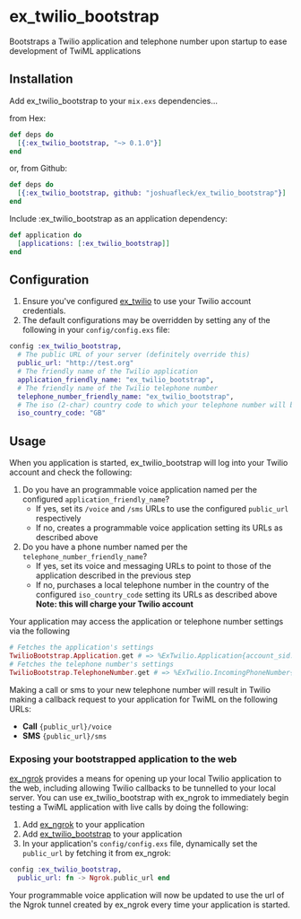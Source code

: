 # ex_twilio_bootstrap

Bootstraps a Twilio application and telephone number upon startup to ease development of TwiML applications

## Installation

Add ex_twilio_bootstrap to your `mix.exs` dependencies...

from Hex:

```elixir
def deps do
  [{:ex_twilio_bootstrap, "~> 0.1.0"}]
end
```

or, from Github:


```elixir
def deps do
  [{:ex_twilio_bootstrap, github: "joshuafleck/ex_twilio_bootstrap"}]
end
```

Include :ex_twilio_bootstrap as an application dependency:

```elixir
def application do
  [applications: [:ex_twilio_bootstrap]]
end
```

## Configuration

1. Ensure you've configured [ex_twilio](https://github.com/danielberkompas/ex_twilio#configuration) to use your Twilio account credentials.
1. The default configurations may be overridden by setting any of the following in your `config/config.exs` file:

```elixir
config :ex_twilio_bootstrap,
  # The public URL of your server (definitely override this)
  public_url: "http://test.org"
  # The friendly name of the Twilio application
  application_friendly_name: "ex_twilio_bootstrap",
  # The friendly name of the Twilio telephone number
  telephone_number_friendly_name: "ex_twilio_bootstrap",
  # The iso (2-char) country code to which your telephone number will be local
  iso_country_code: "GB"
```

## Usage

When you application is started, ex_twilio_bootstrap will log into your Twilio
account and check the following:

1. Do you have an programmable voice application named per the configured `application_friendly_name`?
   - If yes, set its `/voice` and `/sms` URLs to use the configured `public_url` respectively
   - If no, creates a programmable voice application setting its URLs as described above
1. Do you have a phone number named per the `telephone_number_friendly_name`?
   - If yes, set its voice and messaging URLs to point to those of the application described in the previous step
   - If no, purchases a local telephone number in the country of the configured `iso_country_code` setting its URLs as described above **Note: this will charge your Twilio account**

Your application may access the application or telephone number settings via the following

```elixir
# Fetches the application's settings
TwilioBootstrap.Application.get # => %ExTwilio.Application{account_sid: "...
# Fetches the telephone number's settings
TwilioBootstrap.TelephoneNumber.get # => %ExTwilio.IncomingPhoneNumber{account_sid: "...
```

Making a call or sms to your new telephone number will result in Twilio making a callback request to your application for TwiML on the following URLs:

- **Call** `{public_url}/voice`
- **SMS** `{public_url}/sms`

### Exposing your bootstrapped application to the web

[ex_ngrok](https://github.com/joshuafleck/ex_ngrok) provides a means for opening up your local Twilio application to the web, including allowing Twilio callbacks to be tunnelled to your local server. You can use ex_twilio_bootstrap with ex_ngrok to immediately begin testing a TwiML application with live calls by doing the following:

1. Add [ex_ngrok](https://github.com/joshuafleck/ex_ngrok#dependencies) to your application
1. Add [ex_twilio_bootstrap](#Installation) to your application
1. In your application's `config/config.exs` file, dynamically set the `public_url` by fetching it from ex_ngrok:

```elixir
config :ex_twilio_bootstrap,
  public_url: fn -> Ngrok.public_url end
```

Your programmable voice application will now be updated to use the url of the Ngrok tunnel created by ex_ngrok every time your application is started.
